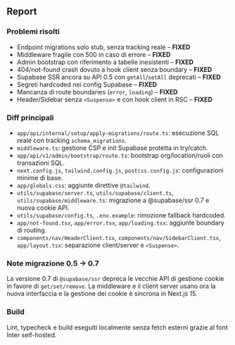 ## Report

### Problemi risolti

- Endpoint migrations solo stub, senza tracking reale – **FIXED**
- Middleware fragile con 500 in caso di errore – **FIXED**
- Admin bootstrap con riferimento a tabelle inesistenti – **FIXED**
- 404/not-found crash dovuto a hook client senza boundary – **FIXED**
- Supabase SSR ancora su API 0.5 con `getAll`/`setAll` deprecati – **FIXED**
- Segreti hardcoded nei config Supabase – **FIXED**
- Mancanza di route boundaries (`error`, `loading`) – **FIXED**
- Header/Sidebar senza `<Suspense>` e con hook client in RSC – **FIXED**

### Diff principali

- `app/api/internal/setup/apply-migrations/route.ts`: esecuzione SQL reale con tracking `schema_migrations`.
- `middleware.ts`: gestione CSP e init Supabase protetta in try/catch.
- `app/api/v1/admin/bootstrap/route.ts`: bootstrap org/location/ruoli con transazioni SQL.
- `next.config.js`, `tailwind.config.js`, `postcss.config.js`: configurazioni minime di base.
- `app/globals.css`: aggiunte direttive `@tailwind`.
- `utils/supabase/server.ts`, `utils/supabase/client.ts`, `utils/supabase/middleware.ts`: migrazione a @supabase/ssr 0.7 e nuova cookie API.
- `utils/supabase/config.ts`, `.env.example`: rimozione fallback hardcoded.
- `app/not-found.tsx`, `app/error.tsx`, `app/loading.tsx`: aggiunte boundary di routing.
- `components/nav/HeaderClient.tsx`, `components/nav/SidebarClient.tsx`, `app/layout.tsx`: separazione client/server e `<Suspense>`.

### Note migrazione 0.5 → 0.7

La versione 0.7 di `@supabase/ssr` depreca le vecchie API di gestione cookie in favore di `get/set/remove`. La middleware e il client server usano ora la nuova interfaccia e la gestione dei cookie è sincrona in Next.js 15.

### Build

Lint, typecheck e build eseguiti localmente senza fetch esterni grazie al font Inter self-hosted.


